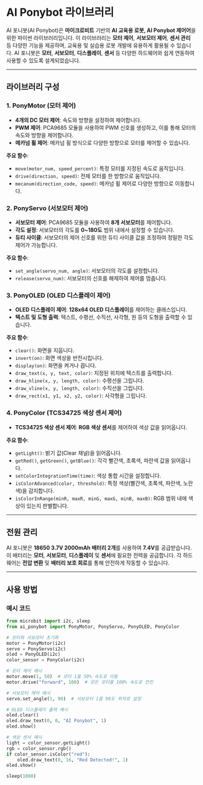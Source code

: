 # AI Ponybot 라이브러리

AI 포니봇(AI Ponybot)은 **마이크로비트** 기반의 **AI 교육용 로봇, AI Ponybot 제어어**을 위한 파이썬 라이브러리입니다. 이 라이브러리는 **모터 제어**, **서보모터 제어**, **센서 관리** 등 다양한 기능을 제공하며, 교육용 및 실습용 로봇 개발에 유용하게 활용될 수 있습니다. AI 포니봇은 **모터**, **서보모터**, **디스플레이**, **센서** 등 다양한 하드웨어와 쉽게 연동하여 사용할 수 있도록 설계되었습니다.

---

## 라이브러리 구성

### 1. **PonyMotor (모터 제어)**

- **4개의 DC 모터 제어**: 속도와 방향을 설정하여 제어합니다.
- **PWM 제어**: PCA9685 모듈을 사용하여 PWM 신호를 생성하고, 이를 통해 모터의 속도와 방향을 제어합니다.
- **메카넘 휠 제어**: 메카넘 휠 방식으로 다양한 방향으로 모터를 제어할 수 있습니다.

**주요 함수**:
- `move(motor_num, speed_percent)`: 특정 모터를 지정된 속도로 움직입니다.
- `drive(direction, speed)`: 전체 모터를 한 방향으로 움직입니다.
- `mecanum(direction_code, speed)`: 메카넘 휠 제어로 다양한 방향으로 이동합니다.

### 2. **PonyServo (서보모터 제어)**

- **서보모터 제어**: PCA9685 모듈을 사용하여 **8개 서보모터**를 제어합니다.
- **각도 설정**: 서보모터의 각도를 **0~180도** 범위 내에서 설정할 수 있습니다.
- **듀티 사이클**: 서보모터의 제어 신호를 위한 듀티 사이클 값을 조정하여 정밀한 각도 제어가 가능합니다.

**주요 함수**:
- `set_angle(servo_num, angle)`: 서보모터의 각도를 설정합니다.
- `release(servo_num)`: 서보모터의 신호를 해제하여 제어를 멈춥니다.

### 3. **PonyOLED (OLED 디스플레이 제어)**

- **OLED 디스플레이 제어**: **128x64 OLED 디스플레이**를 제어하는 클래스입니다.
- **텍스트 및 도형 출력**: 텍스트, 수평선, 수직선, 사각형, 원 등의 도형을 출력할 수 있습니다.

**주요 함수**:
- `clear()`: 화면을 지웁니다.
- `invert(on)`: 화면 색상을 반전시킵니다.
- `display(on)`: 화면을 켜거나 끕니다.
- `draw_text(x, y, text, color)`: 지정된 위치에 텍스트를 출력합니다.
- `draw_hline(x, y, length, color)`: 수평선을 그립니다.
- `draw_vline(x, y, length, color)`: 수직선을 그립니다.
- `draw_rect(x1, y1, x2, y2, color)`: 사각형을 그립니다.

### 4. **PonyColor (TCS34725 색상 센서 제어)**

- **TCS34725 색상 센서 제어**: **RGB 색상 센서**를 제어하여 색상 값을 읽어옵니다.

**주요 함수**:
- `getLight()`: 밝기 값(Clear 채널)을 읽어옵니다.
- `getRed()`, `getGreen()`, `getBlue()`: 각각 빨간색, 초록색, 파란색 값을 읽어옵니다.
- `setColorIntegrationTime(time)`: 색상 통합 시간을 설정합니다.
- `isColorAdvanced(color, threshold)`: 특정 색상(빨간색, 초록색, 파란색, 노란색)을 감지합니다.
- `isColorInRange(minR, maxR, minG, maxG, minB, maxB)`: RGB 범위 내에 색상이 있는지 판별합니다.

---

## 전원 관리

AI 포니봇은 **18650 3.7V 2000mAh 배터리 2개**를 사용하여 **7.4V**를 공급받습니다. 이 배터리는 **모터**, **서보모터**, **디스플레이** 및 **센서**에 필요한 전력을 공급합니다. 각 하드웨어는 **전압 변환** 및 **배터리 보호 회로**를 통해 안전하게 작동할 수 있습니다.

---

## 사용 방법

### 예시 코드

```python
from microbit import i2c, sleep
from ai_ponybot import PonyMotor, PonyServo, PonyOLED, PonyColor

# 모터와 서보모터 초기화
motor = PonyMotor(i2c)
servo = PonyServo(i2c)
oled = PonyOLED(i2c)
color_sensor = PonyColor(i2c)

# 모터 제어 예시
motor.move(1, 50)  # 모터 1을 50% 속도로 이동
motor.drive("forward", 100)  # 모든 모터를 100% 속도로 전진

# 서보모터 제어 예시
servo.set_angle(1, 90)  # 서보모터 1을 90도 위치로 설정

# OLED 디스플레이 출력 예시
oled.clear()
oled.draw_text(0, 0, "AI Ponybot", 1)
oled.show()

# 색상 센서 예시
light = color_sensor.getLight()
rgb = color_sensor.rgb()
if color_sensor.isColor("red"):
    oled.draw_text(0, 16, "Red Detected!", 1)
oled.show()

sleep(1000)
